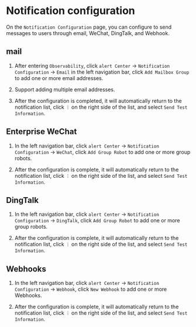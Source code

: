 # Notification configuration

On the `Notification Configuration` page, you can configure to send messages to users through email, WeChat, DingTalk, and Webhook.

## mail

1. After entering `Observability`, click `alert Center` -> `Notification Configuration` -> `Email` in the left navigation bar, click `Add Mailbox Group` to add one or more email addresses.

    

2. Support adding multiple email addresses.

    

3. After the configuration is completed, it will automatically return to the notification list, click `︙` on the right side of the list, and select `Send Test Information`.

## Enterprise WeChat

1. In the left navigation bar, click `alert Center` -> `Notification Configuration` -> `WeChat`, click `Add Group Robot` to add one or more group robots.

    

2. After the configuration is complete, it will automatically return to the notification list, click `︙` on the right side of the list, and select `Send Test Information`.

## DingTalk

1. In the left navigation bar, click `alert Center` -> `Notification Configuration` -> `DingTalk`, click `Add Group Robot` to add one or more group robots.

    

2. After the configuration is complete, it will automatically return to the notification list, click `︙` on the right side of the list, and select `Send Test Information`.

## Webhooks

1. In the left navigation bar, click `alert Center` -> `Notification Configuration` -> `Webhook`, click `New Webhook` to add one or more Webhooks.

    

2. After the configuration is complete, it will automatically return to the notification list, click `︙` on the right side of the list, and select `Send Test Information`.